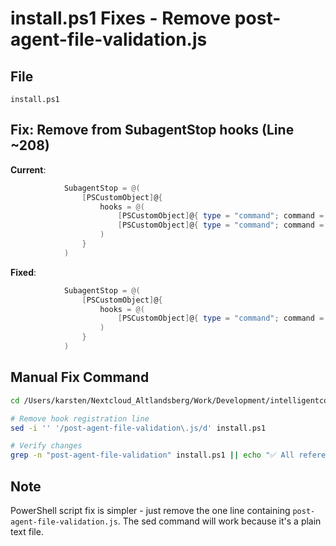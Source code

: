 # install.ps1 Fixes - Remove post-agent-file-validation.js

## File
`install.ps1`

## Fix: Remove from SubagentStop hooks (Line ~208)

**Current**:
```powershell
            SubagentStop = @(
                [PSCustomObject]@{
                    hooks = @(
                        [PSCustomObject]@{ type = "command"; command = "node `"$HooksPath\subagent-stop.js`""; timeout = 5000 }
                        [PSCustomObject]@{ type = "command"; command = "node `"$HooksPath\post-agent-file-validation.js`""; timeout = 5000 }  # <-- REMOVE THIS LINE
                    )
                }
            )
```

**Fixed**:
```powershell
            SubagentStop = @(
                [PSCustomObject]@{
                    hooks = @(
                        [PSCustomObject]@{ type = "command"; command = "node `"$HooksPath\subagent-stop.js`""; timeout = 5000 }
                    )
                }
            )
```

## Manual Fix Command

```bash
cd /Users/karsten/Nextcloud_Altlandsberg/Work/Development/intelligentcode-ai/intelligent-claude-code

# Remove hook registration line
sed -i '' '/post-agent-file-validation\.js/d' install.ps1

# Verify changes
grep -n "post-agent-file-validation" install.ps1 || echo "✅ All references removed"
```

## Note

PowerShell script fix is simpler - just remove the one line containing `post-agent-file-validation.js`. The sed command will work because it's a plain text file.
